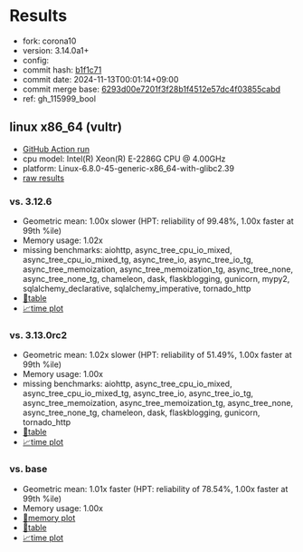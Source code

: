 # Results

- fork: corona10
- version: 3.14.0a1+
- config: 
- commit hash: [b1f1c71](https://github.com/corona10/cpython/commit/b1f1c71)
- commit date: 2024-11-13T00:01:14+09:00
- commit merge base: [6293d00e7201f3f28b1f4512e57dc4f03855cabd](https://github.com/corona10/cpython/commit/6293d00e7201f3f28b1f4512e57dc4f03855cabd)
- ref: gh_115999_bool

## linux x86_64 (vultr)

- [GitHub Action run](https://github.com/facebookexperimental/free-threading-benchmarking/actions/runs/11803760194)
- cpu model: Intel(R) Xeon(R) E-2286G CPU @ 4.00GHz
- platform: Linux-6.8.0-45-generic-x86_64-with-glibc2.39
- [raw results](bm-20241113-vultr-x86_64-corona10-gh_115999_bool-3.14.0a1%2B-b1f1c71.json)

### vs. 3.12.6

- Geometric mean: 1.00x slower (HPT: reliability of 99.48%, 1.00x faster at 99th %ile)
- Memory usage: 1.02x
- missing benchmarks: aiohttp, async_tree_cpu_io_mixed, async_tree_cpu_io_mixed_tg, async_tree_io, async_tree_io_tg, async_tree_memoization, async_tree_memoization_tg, async_tree_none, async_tree_none_tg, chameleon, dask, flaskblogging, gunicorn, mypy2, sqlalchemy_declarative, sqlalchemy_imperative, tornado_http
- [📄table](bm-20241113-vultr-x86_64-corona10-gh_115999_bool-3.14.0a1%2B-b1f1c71-vs-3.12.6.md)
- [📈time plot](bm-20241113-vultr-x86_64-corona10-gh_115999_bool-3.14.0a1%2B-b1f1c71-vs-3.12.6.svg)

### vs. 3.13.0rc2

- Geometric mean: 1.02x slower (HPT: reliability of 51.49%, 1.00x faster at 99th %ile)
- Memory usage: 1.00x
- missing benchmarks: aiohttp, async_tree_cpu_io_mixed, async_tree_cpu_io_mixed_tg, async_tree_io, async_tree_io_tg, async_tree_memoization, async_tree_memoization_tg, async_tree_none, async_tree_none_tg, chameleon, dask, flaskblogging, gunicorn, tornado_http
- [📄table](bm-20241113-vultr-x86_64-corona10-gh_115999_bool-3.14.0a1%2B-b1f1c71-vs-3.13.0rc2.md)
- [📈time plot](bm-20241113-vultr-x86_64-corona10-gh_115999_bool-3.14.0a1%2B-b1f1c71-vs-3.13.0rc2.svg)

### vs. base

- Geometric mean: 1.01x faster (HPT: reliability of 78.54%, 1.00x faster at 99th %ile)
- Memory usage: 1.00x
- [🧠memory plot](bm-20241113-vultr-x86_64-corona10-gh_115999_bool-3.14.0a1%2B-b1f1c71-vs-base-mem.svg)
- [📄table](bm-20241113-vultr-x86_64-corona10-gh_115999_bool-3.14.0a1%2B-b1f1c71-vs-base.md)
- [📈time plot](bm-20241113-vultr-x86_64-corona10-gh_115999_bool-3.14.0a1%2B-b1f1c71-vs-base.svg)

